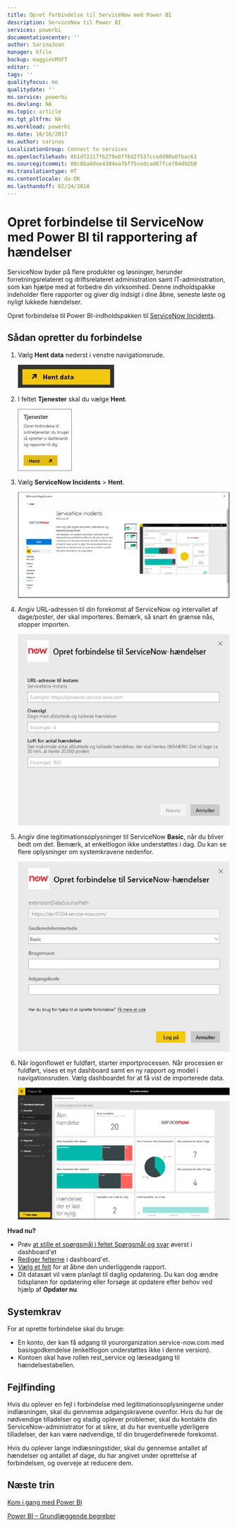 ```yaml
---
title: Opret forbindelse til ServiceNow med Power BI
description: ServiceNow til Power BI
services: powerbi
documentationcenter: ''
author: SarinaJoan
manager: kfile
backup: maggiesMSFT
editor: ''
tags: ''
qualityfocus: no
qualitydate: ''
ms.service: powerbi
ms.devlang: NA
ms.topic: article
ms.tgt_pltfrm: NA
ms.workload: powerbi
ms.date: 10/16/2017
ms.author: sarinas
LocalizationGroup: Connect to services
ms.openlocfilehash: 8b1d72217f6279e0ff6d27537ccedd90a6fbac61
ms.sourcegitcommit: 88c8ba8dee4384ea7bff5cedcad67fce784d92b0
ms.translationtype: HT
ms.contentlocale: da-DK
ms.lasthandoff: 02/24/2018
---
```

# <a name="connect-to-servicenow-with-power-bi-for-incident-reporting"></a>Opret forbindelse til ServiceNow med Power BI til rapportering af hændelser
ServiceNow byder på flere produkter og løsninger, herunder forretningsrelateret og driftsrelateret administration samt IT-administration, som kan hjælpe med at forbedre din virksomhed. Denne indholdspakke indeholder flere rapporter og giver dig indsigt i dine åbne, seneste løste og nyligt lukkede hændelser.  

Opret forbindelse til Power BI-indholdspakken til [ServiceNow Incidents](https://app.powerbi.com/getdata/services/servicenow).

## <a name="how-to-connect"></a>Sådan opretter du forbindelse
1. Vælg **Hent data** nederst i venstre navigationsrude.
   
   ![](media/service-connect-to-servicenow/pbi_getdata.png) 
2. I feltet **Tjenester** skal du vælge **Hent**.
   
   ![](media/service-connect-to-servicenow/pbi_getservices.png) 
3. Vælg **ServiceNow Incidents** \> **Hent**.
   
   ![](media/service-connect-to-servicenow/connect.png)
4. Angiv URL-adressen til din forekomst af ServiceNow og intervallet af dage/poster, der skal importeres. Bemærk, så snart én grænse nås, stopper importen.
   
   ![](media/service-connect-to-servicenow/params.png)
5. Angiv dine legitimationsoplysninger til ServiceNow **Basic**, når du bliver bedt om det. Bemærk, at enkeltlogon ikke understøttes i dag. Du kan se flere oplysninger om systemkravene nedenfor.
   
   ![](media/service-connect-to-servicenow/creds.png)
6. Når logonflowet er fuldført, starter importprocessen. Når processen er fuldført, vises et nyt dashboard samt en ny rapport og model i navigationsruden. Vælg dashboardet for at få vist de importerede data.
   
    ![](media/service-connect-to-servicenow/dashboard.png)

**Hvad nu?**

* Prøv [at stille et spørgsmål i feltet Spørgsmål og svar](power-bi-q-and-a.md) øverst i dashboard'et
* [Rediger felterne](service-dashboard-edit-tile.md) i dashboard'et.
* [Vælg et felt](service-dashboard-tiles.md) for at åbne den underliggende rapport.
* Dit datasæt vil være planlagt til daglig opdatering. Du kan dog ændre tidsplanen for opdatering eller forsøge at opdatere efter behov ved hjælp af **Opdater nu**

## <a name="system-requirements"></a>Systemkrav
For at oprette forbindelse skal du bruge:  

* En konto, der kan få adgang til yourorganization.service-now.com med basisgodkendelse (enkeltlogon understøttes ikke i denne version).  
* Kontoen skal have rollen rest_service og læseadgang til hændelsestabellen.  

## <a name="troubleshooting"></a>Fejlfinding
Hvis du oplever en fejl i forbindelse med legitimationsoplysningerne under indlæsningen, skal du gennemse adgangskravene ovenfor. Hvis du har de nødvendige tilladelser og stadig oplever problemer, skal du kontakte din ServiceNow-administrator for at sikre, at du har eventuelle yderligere tilladelser, der kan være nødvendige, til din brugerdefinerede forekomst.

Hvis du oplever lange indlæsningstider, skal du gennemse antallet af hændelser og antallet af dage, du har angivet under oprettelse af forbindelsen, og overveje at reducere dem.

## <a name="next-steps"></a>Næste trin
[Kom i gang med Power BI](service-get-started.md)

[Power BI – Grundlæggende begreber](service-basic-concepts.md)

